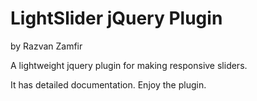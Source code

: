 # LightSlider jQuery Plugin

by Razvan Zamfir

A lightweight jquery plugin for making responsive sliders.

It has detailed documentation. Enjoy the plugin.